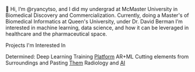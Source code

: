 👋 Hi, I’m @ryancytso, and I did my undergrad at McMaster University in Biomedical Discovery and Commercialization.
Currently, doing a Master's of Biomedical Informatics at Queen's University, under Dr. David Berman 
I’m interested in machine learning, data science, and how it can be leveraged in healthcare and the pharmaceutical space.

<!---
ryancytso/ryancytso is a ✨ special ✨ repository because its `README.md` (this file) appears on your GitHub profile.
You can click the Preview link to take a look at your changes.
--->

Projects I'm Interested In

Determined: Deep Learning Training [Platform](https://github.com/determined-ai/determined.git)
AR+ML Cutting elements from Surroundings and Pasting [Them](https://github.com/cyrildiagne/ar-cutpaste.git)
Radiology and [AI](https://github.com/McMasterAI/Radiology-and-AI.git) 




